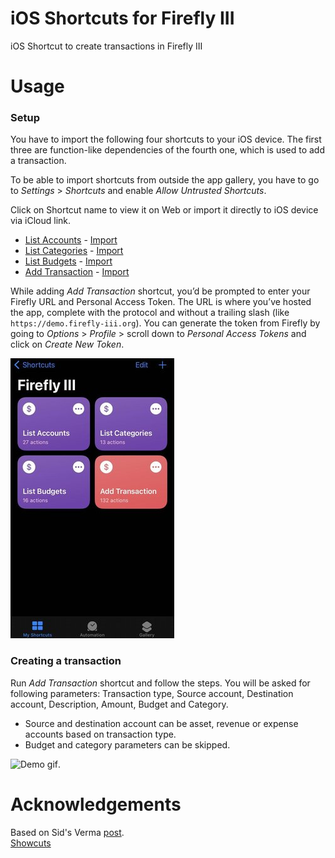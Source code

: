# iOS Shortcuts for Firefly III
iOS Shortcut to create transactions in Firefly III
# Usage
### Setup
You have to import the following four shortcuts to your iOS device. The first three are function-like dependencies of the fourth one, which is used to add a transaction. 

To be able to import shortcuts from outside the app gallery, you have to go to _Settings_ > _Shortcuts_ and enable _Allow Untrusted Shortcuts_.

Click on Shortcut name to view it on Web or import it directly to iOS device via iCloud link.
-   [List Accounts](https://showcuts.app/share/view/fae3b077e3a1458bbd7307659c7f5260)  - [Import](https://www.icloud.com/shortcuts/fae3b077e3a1458bbd7307659c7f5260)
-   [List Categories](https://showcuts.app/share/view/842ba6e577ed415e9013e742db4d7137)  - [Import](https://www.icloud.com/shortcuts/865fbfcda1b140f78494d1f501647560)
- [List Budgets](https://showcuts.app/share/view/04898949709d4554b3c53047671ced1b)  - [Import](https://www.icloud.com/shortcuts/04898949709d4554b3c53047671ced1b)
-   [Add Transaction](https://showcuts.app/share/view/d9f7ac7208574a6dab2003a6de56e536)   - [Import](https://www.icloud.com/shortcuts/d9f7ac7208574a6dab2003a6de56e536)

While adding _Add Transaction_ shortcut, you’d be prompted to enter your Firefly URL and Personal Access Token. The URL is where you’ve hosted the app, complete with the protocol and without a trailing slash (like `https://demo.firefly-iii.org`). You can generate the token from Firefly by going to _Options_ > _Profile_ > scroll down to _Personal Access Tokens_ and click on _Create New Token_.  

![Firefly III shortcuts folder](media/firefly-shortcut-folder.jpg)  

### Creating a transaction
Run _Add Transaction_ shortcut and follow the steps.
You will be asked for following parameters: Transaction type, Source account, Destination account, Description, Amount, Budget and Category.
- Source and destination account can be asset, revenue or expense accounts based on transaction type.
- Budget and category parameters can be skipped.

![Demo gif](media/firefly-shortcut-demo.gif).

# Acknowledgements
Based on Sid's Verma [post](https://sidverma.io/2019/12/06/firefly-iii-ios-shortcuts/).  
[Showcuts](https://showcuts.app/)
